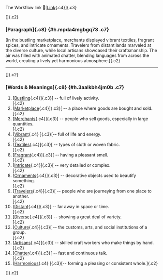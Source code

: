 The Workflow link
👏[[Link](https://www.google.com/url?q=http://www.google.com&sa=D&source=editors&ust=1758670976355717&usg=AOvVaw0RhQg44qpXDoh7Lj_Cn_eM){.c4}]{.c3}

[]{.c2}

### [Paragraph]{.c8} {#h.mpda4mgbgq73 .c7}

[In the bustling marketplace, merchants displayed vibrant textiles,
fragrant spices, and intricate ornaments. Travelers from distant lands
marveled at the diverse culture, while local artisans showcased their
craftsmanship. The air was filled with animated chatter, blending
languages from across the world, creating a lively yet harmonious
atmosphere.]{.c2}

------------------------------------------------------------------------

[]{.c2}

### [Words & Meanings]{.c8} {#h.3aalkbh4jm0b .c7}

1.  [[Bustling](https://www.google.com/url?q=http://www.google.com&sa=D&source=editors&ust=1758670976356430&usg=AOvVaw0KWZ_OT-HrRz8C4mdm50h0){.c4}]{.c3}[ --
    full of lively activity.\
    ]{.c2}
2.  [[Marketplace](https://www.google.com/url?q=http://www.google.com&sa=D&source=editors&ust=1758670976356591&usg=AOvVaw2G-6wXbwiUnlIrGGaCmvhU){.c4}]{.c3}[ --
    a place where goods are bought and sold.\
    ]{.c2}
3.  [[Merchants](https://www.google.com/url?q=http://www.google.com&sa=D&source=editors&ust=1758670976356742&usg=AOvVaw3CUni0vFL_-3QscFPskRqI){.c4}]{.c3}[ --
    people who sell goods, especially in large quantities.\
    ]{.c2}
4.  [[Vibrant](https://www.google.com/url?q=http://www.google.com&sa=D&source=editors&ust=1758670976356893&usg=AOvVaw2Q7uS1FLMqa0G6jMj8I5xS){.c4}
    ]{.c3}[-- full of life and energy.\
    ]{.c2}
5.  [[Textiles](https://www.google.com/url?q=http://www.google.com&sa=D&source=editors&ust=1758670976357005&usg=AOvVaw1uLC768MyqbL4JjmLqUrN2){.c4}]{.c3}[ --
    types of cloth or woven fabric.\
    ]{.c2}
6.  [[Fragrant](https://www.google.com/url?q=http://www.google.com&sa=D&source=editors&ust=1758670976357126&usg=AOvVaw0LfHl0xO_ncAr58gpJqqzj){.c4}]{.c3}[ --
    having a pleasant smell.\
    ]{.c2}
7.  [[Intricate](https://www.google.com/url?q=http://www.google.com&sa=D&source=editors&ust=1758670976357238&usg=AOvVaw27UeyZWBljRe2GOPvyzSfX){.c4}]{.c3}[ --
    very detailed or complex.\
    ]{.c2}
8.  [[Ornaments](https://www.google.com/url?q=http://www.google.com&sa=D&source=editors&ust=1758670976357361&usg=AOvVaw3N-VkDPeihSwKUXc4Psvgj){.c4}]{.c3}[ --
    decorative objects used to beautify something.\
    ]{.c2}
9.  [[Travelers](https://www.google.com/url?q=http://www.google.com&sa=D&source=editors&ust=1758670976357516&usg=AOvVaw1wb8aZgAXXWjgPnlV5lSFN){.c4}]{.c3}[ --
    people who are journeying from one place to another.\
    ]{.c2}
10. [[Distant](https://www.google.com/url?q=http://www.google.com&sa=D&source=editors&ust=1758670976357669&usg=AOvVaw12ihMH3zQVPDiXrP2RK6Wy){.c4}]{.c3}[ --
    far away in space or time.\
    ]{.c2}
11. [[Diverse](https://www.google.com/url?q=http://www.google.com&sa=D&source=editors&ust=1758670976357789&usg=AOvVaw2z5VSQ09ZP5Sozd4hq0TII){.c4}]{.c3}[ --
    showing a great deal of variety.\
    ]{.c2}
12. [[Culture](https://www.google.com/url?q=http://www.google.com&sa=D&source=editors&ust=1758670976357907&usg=AOvVaw3se5y-uzAJfIM2_ZGLSJwk){.c4}]{.c3}[ --
    the customs, arts, and social institutions of a group.\
    ]{.c2}
13. [[Artisans](https://www.google.com/url?q=http://www.google.com&sa=D&source=editors&ust=1758670976358047&usg=AOvVaw1ZMXYxJD2_6edRLUB5r5Gn){.c4}]{.c3}[ --
    skilled craft workers who make things by hand.\
    ]{.c2}
14. [[Chatter](https://www.google.com/url?q=http://www.google.com&sa=D&source=editors&ust=1758670976358208&usg=AOvVaw19DSTfTzflHYgYX1mSg47D){.c4}]{.c3}[ --
    fast and continuous talk.\
    ]{.c2}
15. [[Harmonious](https://www.google.com/url?q=http://www.google.com&sa=D&source=editors&ust=1758670976358318&usg=AOvVaw3YIXB2OiSR4dDH_KpOqWA6){.c4}
    ]{.c3}[-- forming a pleasing or consistent whole.]{.c2}

[]{.c2}
